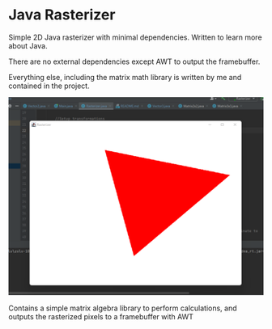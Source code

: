 # Java Rasterizer

Simple 2D Java rasterizer with minimal dependencies. Written to learn more about Java.

There are no external dependencies except AWT to output the framebuffer.

Everything else, including the matrix math library is written by me and contained in the project.

![Preview Image Of Triangle](preview.png)

Contains a simple matrix algebra library to perform calculations, and outputs the rasterized pixels to a framebuffer with AWT